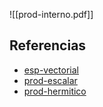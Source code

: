 ![[prod-interno.pdf]]

## Referencias
- [esp-vectorial](./esp-vectorial.md)
- [prod-escalar](./prod-escalar.md)
- [prod-hermitico](./prod-hermitico.md)
